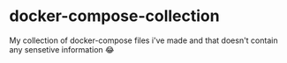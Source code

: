 # docker-compose-collection
My collection of docker-compose files i've made and that doesn't contain any sensetive information :joy: 
